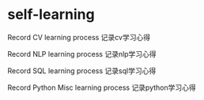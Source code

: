 # self-learning
Record CV learning process 记录cv学习心得

Record NLP learning process 记录nlp学习心得

Record SQL learning process 记录sql学习心得

Record Python Misc learning process 记录python学习心得